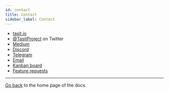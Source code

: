 ```yaml
---
id: contact
title: Contact
sidebar_label: Contact
---
```


- [tasit.io](https://tasit.io/)
- [@TasitProject](https://twitter.com/TasitProject) on Twitter
- [Medium](https://medium.com/tasit)
- [Discord](https://discord.gg/bRp4QKq)
- [Telegram](https://t.me/tasitproject)
- [Email](mailto:founders@tasit.io)
- [Kanban board](https://github.com/orgs/tasitlabs/projects/1)
- [Feature requests](http://feedback.tasit.io/feature-requests)

---

[Go back](Home.md) to the home page of the docs.

